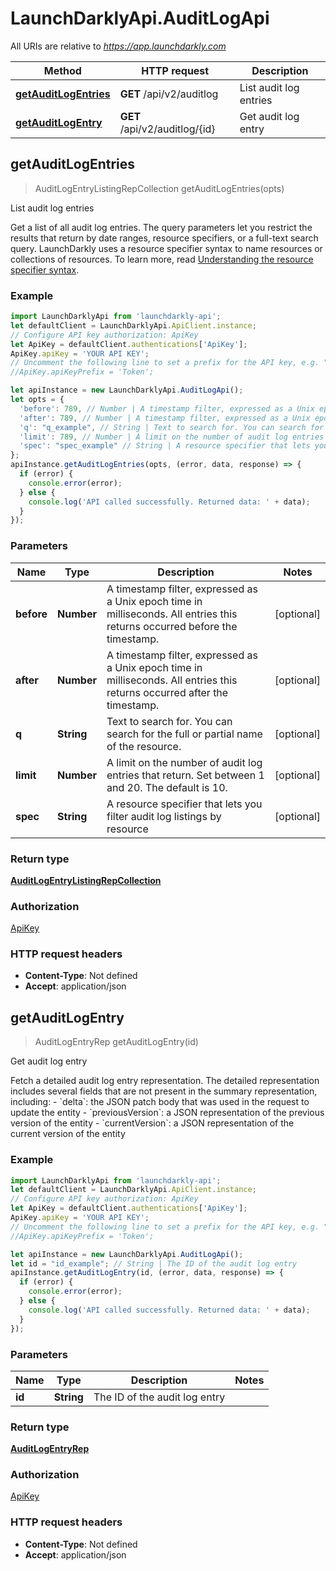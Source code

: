 # LaunchDarklyApi.AuditLogApi

All URIs are relative to *https://app.launchdarkly.com*

Method | HTTP request | Description
------------- | ------------- | -------------
[**getAuditLogEntries**](AuditLogApi.md#getAuditLogEntries) | **GET** /api/v2/auditlog | List audit log entries
[**getAuditLogEntry**](AuditLogApi.md#getAuditLogEntry) | **GET** /api/v2/auditlog/{id} | Get audit log entry



## getAuditLogEntries

> AuditLogEntryListingRepCollection getAuditLogEntries(opts)

List audit log entries

Get a list of all audit log entries. The query parameters let you restrict the results that return by date ranges, resource specifiers, or a full-text search query.  LaunchDarkly uses a resource specifier syntax to name resources or collections of resources. To learn more, read [Understanding the resource specifier syntax](https://docs.launchdarkly.com/home/members/role-resources#understanding-the-resource-specifier-syntax). 

### Example

```javascript
import LaunchDarklyApi from 'launchdarkly-api';
let defaultClient = LaunchDarklyApi.ApiClient.instance;
// Configure API key authorization: ApiKey
let ApiKey = defaultClient.authentications['ApiKey'];
ApiKey.apiKey = 'YOUR API KEY';
// Uncomment the following line to set a prefix for the API key, e.g. "Token" (defaults to null)
//ApiKey.apiKeyPrefix = 'Token';

let apiInstance = new LaunchDarklyApi.AuditLogApi();
let opts = {
  'before': 789, // Number | A timestamp filter, expressed as a Unix epoch time in milliseconds.  All entries this returns occurred before the timestamp.
  'after': 789, // Number | A timestamp filter, expressed as a Unix epoch time in milliseconds. All entries this returns occurred after the timestamp.
  'q': "q_example", // String | Text to search for. You can search for the full or partial name of the resource.
  'limit': 789, // Number | A limit on the number of audit log entries that return. Set between 1 and 20. The default is 10.
  'spec': "spec_example" // String | A resource specifier that lets you filter audit log listings by resource
};
apiInstance.getAuditLogEntries(opts, (error, data, response) => {
  if (error) {
    console.error(error);
  } else {
    console.log('API called successfully. Returned data: ' + data);
  }
});
```

### Parameters


Name | Type | Description  | Notes
------------- | ------------- | ------------- | -------------
 **before** | **Number**| A timestamp filter, expressed as a Unix epoch time in milliseconds.  All entries this returns occurred before the timestamp. | [optional] 
 **after** | **Number**| A timestamp filter, expressed as a Unix epoch time in milliseconds. All entries this returns occurred after the timestamp. | [optional] 
 **q** | **String**| Text to search for. You can search for the full or partial name of the resource. | [optional] 
 **limit** | **Number**| A limit on the number of audit log entries that return. Set between 1 and 20. The default is 10. | [optional] 
 **spec** | **String**| A resource specifier that lets you filter audit log listings by resource | [optional] 

### Return type

[**AuditLogEntryListingRepCollection**](AuditLogEntryListingRepCollection.md)

### Authorization

[ApiKey](../README.md#ApiKey)

### HTTP request headers

- **Content-Type**: Not defined
- **Accept**: application/json


## getAuditLogEntry

> AuditLogEntryRep getAuditLogEntry(id)

Get audit log entry

Fetch a detailed audit log entry representation. The detailed representation includes several fields that are not present in the summary representation, including:  - &#x60;delta&#x60;: the JSON patch body that was used in the request to update the entity - &#x60;previousVersion&#x60;: a JSON representation of the previous version of the entity - &#x60;currentVersion&#x60;: a JSON representation of the current version of the entity 

### Example

```javascript
import LaunchDarklyApi from 'launchdarkly-api';
let defaultClient = LaunchDarklyApi.ApiClient.instance;
// Configure API key authorization: ApiKey
let ApiKey = defaultClient.authentications['ApiKey'];
ApiKey.apiKey = 'YOUR API KEY';
// Uncomment the following line to set a prefix for the API key, e.g. "Token" (defaults to null)
//ApiKey.apiKeyPrefix = 'Token';

let apiInstance = new LaunchDarklyApi.AuditLogApi();
let id = "id_example"; // String | The ID of the audit log entry
apiInstance.getAuditLogEntry(id, (error, data, response) => {
  if (error) {
    console.error(error);
  } else {
    console.log('API called successfully. Returned data: ' + data);
  }
});
```

### Parameters


Name | Type | Description  | Notes
------------- | ------------- | ------------- | -------------
 **id** | **String**| The ID of the audit log entry | 

### Return type

[**AuditLogEntryRep**](AuditLogEntryRep.md)

### Authorization

[ApiKey](../README.md#ApiKey)

### HTTP request headers

- **Content-Type**: Not defined
- **Accept**: application/json

